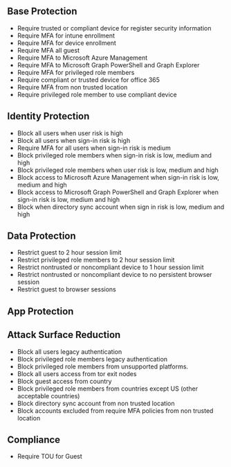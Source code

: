 ## Base Protection
 * Require trusted or compliant device for register security information
 * Require MFA for intune enrollment
 * Require MFA for device enrollment
 * Require MFA all guest
 * Require MFA to Microsoft Azure Management
 * Require MFA to Microsoft Graph PowerShell and Graph Explorer
 * Require MFA for privileged role members
 * Require compliant or trusted device for office 365
 * Require MFA from non trusted location
 * Require privileged role member to use compliant device

## Identity Protection
 * Block all users when user risk is high
 * Block all users when sign-in risk is high
 * Require MFA for all users when sign-in risk is medium
 * Block privileged role members when sign-in risk is low, medium and high
 * Block privileged role members when user risk is low, medium and high
 * Block access to Microsoft Azure Management when sign-in risk is low, medium and high
 * Block access to Microsoft Graph PowerShell and Graph Explorer when sign-in risk is low, medium and high
 * Block when directory sync account when sign in risk is low, medium and high

## Data Protection
 * Restrict guest to 2 hour session limit
 * Restrict privileged role members to 2 hour session limit
 * Restrict nontrusted or noncompliant device to 1 hour session limit
 * Restrict nontrusted or noncompliant device to no persistent browser session
 * Restrict guest to browser sessions

## App Protection

## Attack Surface Reduction
 * Block all users legacy authentication
 * Block privileged role members legacy authentication
 * Block privileged role members from unsupported platforms.
 * Block all users access from tor exit nodes
 * Block guest access from country
 * Block privileged role members from countries except US (other acceptable countries)
 * Block directory sync account from non trusted location
 * Block accounts excluded from require MFA policies from non trusted location

## Compliance
 * Require TOU for Guest
